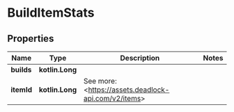 
# BuildItemStats

## Properties
Name | Type | Description | Notes
------------ | ------------- | ------------- | -------------
**builds** | **kotlin.Long** |  | 
**itemId** | **kotlin.Long** | See more: &lt;https://assets.deadlock-api.com/v2/items&gt; | 



